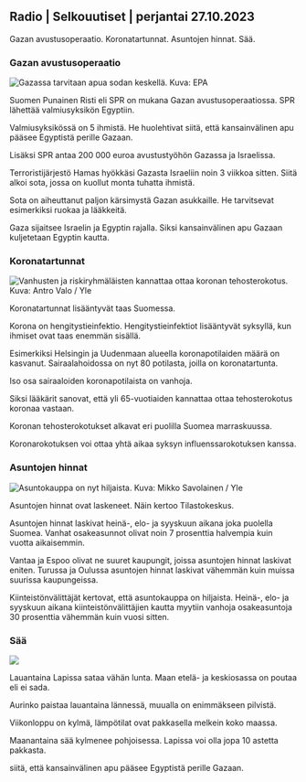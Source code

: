## Radio | Selkouutiset | perjantai 27.10.2023

Gazan avustusoperaatio. Koronatartunnat. Asuntojen hinnat. Sää.

### Gazan avustusoperaatio

![Gazassa tarvitaan apua sodan keskellä. Kuva:
EPA](https://images.cdn.yle.fi/image/upload/c_crop,h_3780,w_6720,x_0,y_700/ar_1.7777777777777777,c_fill,g_faces,h_675,w_1200/dpr_1.0/q_auto:eco/f_auto/fl_lossy/v1698396491/39-1192101653b784c2d563)

Suomen Punainen Risti eli SPR on mukana Gazan avustusoperaatiossa. SPR
lähettää valmiusyksikön Egyptiin.

Valmiusyksikössä on 5 ihmistä. He huolehtivat siitä, että kansainvälinen
apu pääsee Egyptistä perille Gazaan.

Lisäksi SPR antaa 200 000 euroa avustustyöhön Gazassa ja Israelissa.

Terroristijärjestö Hamas hyökkäsi Gazasta Israeliin noin 3 viikkoa
sitten. Siitä alkoi sota, jossa on kuollut monta tuhatta ihmistä.

Sota on aiheuttanut paljon kärsimystä Gazan asukkaille. He tarvitsevat
esimerkiksi ruokaa ja lääkkeitä.

Gaza sijaitsee Israelin ja Egyptin rajalla. Siksi kansainvälinen apu
Gazaan kuljetetaan Egyptin kautta.

### Koronatartunnat

![Vanhusten ja riskiryhmäläisten kannattaa ottaa koronan tehosterokotus.
Kuva: Antro Valo /
Yle](https://images.cdn.yle.fi/image/upload/c_crop,h_3510,w_6240,x_0,y_400/ar_1.7777777777777777,c_fill,g_faces,h_675,w_1200/dpr_1.0/q_auto:eco/f_auto/fl_lossy/v1670569792/39-933588623dccc01a881)

Koronatartunnat lisääntyvät taas Suomessa.

Korona on hengitystieinfektio. Hengitystieinfektiot lisääntyvät
syksyllä, kun ihmiset ovat taas enemmän sisällä.

Esimerkiksi Helsingin ja Uudenmaan alueella koronapotilaiden määrä on
kasvanut. Sairaalahoidossa on nyt 80 potilasta, joilla on
koronatartunta.

Iso osa sairaaloiden koronapotilaista on vanhoja.

Siksi lääkärit sanovat, että yli 65-vuotiaiden kannattaa ottaa
tehosterokotus koronaa vastaan.

Koronan tehosterokotukset alkavat eri puolilla Suomea marraskuussa.

Koronarokotuksen voi ottaa yhtä aikaa syksyn influenssarokotuksen
kanssa.

### Asuntojen hinnat

![Asuntokauppa on nyt hiljaista. Kuva: Mikko Savolainen /
Yle](https://images.cdn.yle.fi/image/upload/c_crop,h_3348,w_5952,x_0,y_483/ar_1.7777777777777777,c_fill,g_faces,h_675,w_1200/dpr_1.0/q_auto:eco/f_auto/fl_lossy/v1694415905/39-117017864fea8c7baf74)

Asuntojen hinnat ovat laskeneet. Näin kertoo Tilastokeskus.

Asuntojen hinnat laskivat heinä-, elo- ja syyskuun aikana joka puolella
Suomea. Vanhat osakeasunnot olivat noin 7 prosenttia halvempia kuin
vuotta aikaisemmin.

Vantaa ja Espoo olivat ne suuret kaupungit, joissa asuntojen hinnat
laskivat eniten. Turussa ja Oulussa asuntojen hinnat laskivat vähemmän
kuin muissa suurissa kaupungeissa.

Kiinteistönvälittäjät kertovat, että asuntokauppa on hiljaista. Heinä-,
elo- ja syyskuun aikana kiinteistönvälittäjien kautta myytiin vanhoja
osakeasuntoja 30 prosenttia vähemmän kuin vuosi sitten.

### Sää

![](https://images.cdn.yle.fi/image/upload/c_crop,h_1080,w_1919,x_0,y_0/ar_1.7777777777777777,c_fill,g_faces,h_675,w_1200/dpr_1.0/q_auto:eco/f_auto/fl_lossy/v1698421548/39-1192510653bdb0fbe9af)

Lauantaina Lapissa sataa vähän lunta. Maan etelä- ja keskiosassa on
poutaa eli ei sada.

Aurinko paistaa lauantaina lännessä, muualla on enimmäkseen pilvistä.

Viikonloppu on kylmä, lämpötilat ovat pakkasella melkein koko maassa.

Maanantaina sää kylmenee pohjoisessa. Lapissa voi olla jopa 10 astetta
pakkasta.

siitä, että kansainvälinen apu pääsee Egyptistä perille Gazaan.
